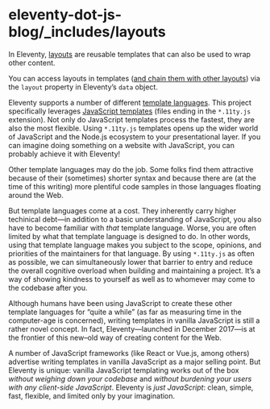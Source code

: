 # eleventy-dot-js-blog/\_includes/layouts

In Eleventy, [layouts](https://www.11ty.dev/docs/layouts/) are reusable templates that can also be used to wrap other content.

You can access layouts in templates ([and chain them with other layouts](https://www.11ty.dev/docs/layout-chaining/)) via the `layout` property in Eleventy’s `data` object.

Eleventy supports a number of different [template languages](https://www.11ty.dev/docs/languages/). This project specifically leverages [JavaScript templates](https://www.11ty.dev/docs/languages/javascript/) (files ending in the `*.11ty.js` extension). Not only do JavaScript templates process the fastest, they are also the most flexible. Using `*.11ty.js` templates opens up the wider world of JavaScript and the Node.js ecosystem to your presentational layer. If you can imagine doing something on a website with JavaScript, you can probably achieve it with Eleventy!

Other template languages may do the job. Some folks find them attractive because of their (sometimes) shorter syntax and because there are (at the time of this writing) more plentiful code samples in those languages floating around the Web.

But template languages come at a cost. They inherently carry higher techinical debt—in addition to a basic understanding of JavaScript, you also have to become familiar with _that_ template language. Worse, you are often limited by what that template language is designed to do. In other words, using that template language makes you subject to the scope, opinions, and priorities of the maintainers for that language. By using `*.11ty.js` as often as possible, we can simultaneously lower that barrier to entry and reduce the overall cognitive overload when building and maintaining a project. It’s a way of showing kindness to yourself as well as to whomever may come to the codebase after you.

Although humans have been using JavaScript to create these other template languages for “quite a while” (as far as measuring time in the computer-age is concerned), writing templates in vanilla JavaScript is still a rather novel concept. In fact, Eleventy—launched in December 2017—is at the frontier of this new–old way of creating content for the Web.

A number of JavaScript frameworks (like React or Vue.js, among others) advertise writing templates in vanilla JavaScript as a major selling point. But Eleventy is unique: vanilla JavaScript templating works out of the box _without weighing down your codebase_ and _without burdening your users with any client-side JavaScript_. Eleventy is _just JavaScript_: clean, simple, fast, flexible, and limited only by your imagination.
